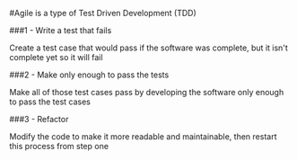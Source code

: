 #Agile is a type of Test Driven Development (TDD)

###1 - Write a test that fails

  Create a test case that would pass if the software was complete, but it isn't complete yet so it will fail

###2 - Make only enough to pass the tests

  Make all of those test cases pass by developing the software only enough to pass the test cases

###3 - Refactor

  Modify the code to make it more readable and maintainable, then restart this process from step one
